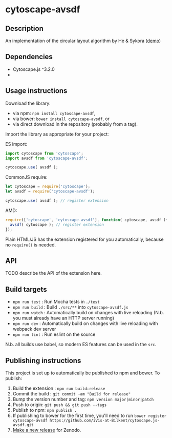 cytoscape-avsdf
================================================================================


## Description

An implementation of the circular layout algorithm by He &amp; Sykora ([demo](https://iVis-at-Bilkent.github.io/cytoscape.js-avsdf))

## Dependencies

 * Cytoscape.js ^3.2.0
 * <List your dependencies here please>


## Usage instructions

Download the library:
 * via npm: `npm install cytoscape-avsdf`,
 * via bower: `bower install cytoscape-avsdf`, or
 * via direct download in the repository (probably from a tag).

Import the library as appropriate for your project:

ES import:

```js
import cytoscape from 'cytoscape';
import avsdf from 'cytoscape-avsdf';

cytoscape.use( avsdf );
```

CommonJS require:

```js
let cytoscape = require('cytoscape');
let avsdf = require('cytoscape-avsdf');

cytoscape.use( avsdf ); // register extension
```

AMD:

```js
require(['cytoscape', 'cytoscape-avsdf'], function( cytoscape, avsdf ){
  avsdf( cytoscape ); // register extension
});
```

Plain HTML/JS has the extension registered for you automatically, because no `require()` is needed.


## API

TODO describe the API of the extension here.


## Build targets

* `npm run test` : Run Mocha tests in `./test`
* `npm run build` : Build `./src/**` into `cytoscape-avsdf.js`
* `npm run watch` : Automatically build on changes with live reloading (N.b. you must already have an HTTP server running)
* `npm run dev` : Automatically build on changes with live reloading with webpack dev server
* `npm run lint` : Run eslint on the source

N.b. all builds use babel, so modern ES features can be used in the `src`.


## Publishing instructions

This project is set up to automatically be published to npm and bower.  To publish:

1. Build the extension : `npm run build:release`
1. Commit the build : `git commit -am "Build for release"`
1. Bump the version number and tag: `npm version major|minor|patch`
1. Push to origin: `git push && git push --tags`
1. Publish to npm: `npm publish .`
1. If publishing to bower for the first time, you'll need to run `bower register cytoscape-avsdf https://github.com/iVis-at-Bilkent/cytoscape.js-avsdf.git`
1. [Make a new release](https://github.com/iVis-at-Bilkent/cytoscape.js-avsdf/releases/new) for Zenodo.
